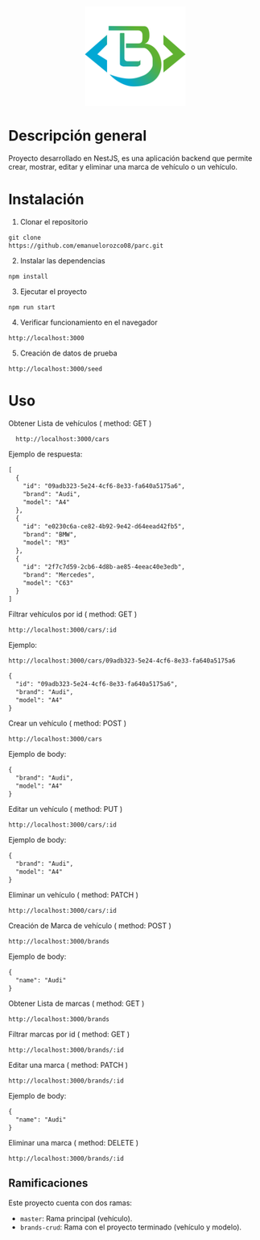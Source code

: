 <p align="center">
  <a href="#" target="blank"><img src="./blopez.svg" width="200" alt="Logo blopez" /></a>
</p>

# Descripción general

Proyecto desarrollado en NestJS, es una aplicación backend que permite crear, mostrar, editar y eliminar una marca de vehículo o un vehículo.

# Instalación

1. Clonar el repositorio
```
git clone
https://github.com/emanuelorozco08/parc.git
```
2. Instalar las dependencias
```
npm install
```
3. Ejecutar el proyecto
```
npm run start
```
4. Verificar funcionamiento en el navegador
```
http://localhost:3000
```
5. Creación de datos de prueba
```
http://localhost:3000/seed
```

# Uso
Obtener Lista de vehículos (
method: GET 
)
```
  http://localhost:3000/cars
```
Ejemplo de respuesta:
```
[
  {
    "id": "09adb323-5e24-4cf6-8e33-fa640a5175a6",
    "brand": "Audi",
    "model": "A4"
  },
  {
    "id": "e0230c6a-ce82-4b92-9e42-d64eead42fb5",
    "brand": "BMW",
    "model": "M3"
  },
  {
    "id": "2f7c7d59-2cb6-4d8b-ae85-4eeac40e3edb",
    "brand": "Mercedes",
    "model": "C63"
  }
]
```
Filtrar vehículos por id (
method: GET 
)
```
http://localhost:3000/cars/:id
```
Ejemplo: 
```
http://localhost:3000/cars/09adb323-5e24-4cf6-8e33-fa640a5175a6
```
```
{
  "id": "09adb323-5e24-4cf6-8e33-fa640a5175a6",
  "brand": "Audi",
  "model": "A4"
}
```

Crear un vehículo (
method: POST 
)
```
http://localhost:3000/cars
```
Ejemplo de body:
```
{
  "brand": "Audi",
  "model": "A4"
}
```

Editar un vehículo (
method: PUT 
)
``` 
http://localhost:3000/cars/:id
```
Ejemplo de body:
```
{
  "brand": "Audi",
  "model": "A4"
}
```

Eliminar un vehículo (
method: PATCH
)
```
http://localhost:3000/cars/:id
```

Creación de Marca de vehículo (
method: POST
)
```
http://localhost:3000/brands
```
Ejemplo de body:
```
{
  "name": "Audi"
}
```

Obtener Lista de marcas (
method: GET
)
```
http://localhost:3000/brands
```

Filtrar marcas por id (
method: GET
)
```
http://localhost:3000/brands/:id
```

Editar una marca (
method: PATCH
)
```
http://localhost:3000/brands/:id
```
Ejemplo de body:
```
{
  "name": "Audi"
}
```

Eliminar una marca (
method: DELETE
)
```
http://localhost:3000/brands/:id
```

## Ramificaciones

Este proyecto cuenta con dos ramas:

- `master`: Rama principal (vehículo).
- `brands-crud`: Rama con el proyecto terminado (vehículo y modelo).
